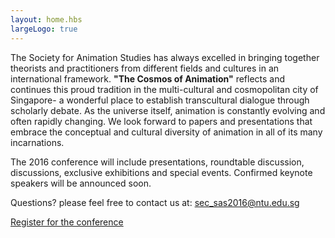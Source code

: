 ```yaml
---
layout: home.hbs
largeLogo: true
---
```

The Society for Animation Studies has always excelled in bringing together theorists and practitioners from different fields and cultures in an international framework. **"The Cosmos of Animation"** reflects and continues this proud tradition in the multi-cultural and cosmopolitan city of Singapore- a wonderful place to establish transcultural dialogue through scholarly debate. As the universe itself, animation is constantly evolving and often rapidly changing. We look forward to papers and presentations that embrace the conceptual and cultural diversity of animation in all of its many incarnations.

The 2016 conference will include presentations, roundtable discussion, discussions, exclusive exhibitions and special events. Confirmed keynote speakers will be announced soon.

<span class="highlight highlight-red">Questions?</span> please feel free to contact us at: <a class="highlight-white-dotted-box" href="mailto:sec_sas2016@ntu.edu.sg?subject=SAS2016">sec_sas2016@ntu.edu.sg</a>

<p class="align-center"><a class="big-btn" href="http://www.atenga.sg/Registration.php?id=45" target="_blank">Register for the conference</a></p>

